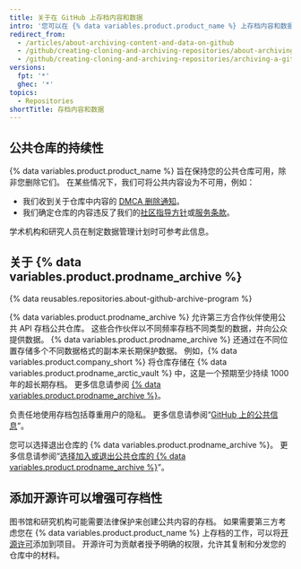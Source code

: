 ```yaml
---
title: 关于在 GitHub 上存档内容和数据
intro: '您可以在 {% data variables.product.product_name %} 上存档内容和数据以供其他人查看和参考。'
redirect_from:
  - /articles/about-archiving-content-and-data-on-github
  - /github/creating-cloning-and-archiving-repositories/about-archiving-content-and-data-on-github
  - /github/creating-cloning-and-archiving-repositories/archiving-a-github-repository/about-archiving-content-and-data-on-github
versions:
  fpt: '*'
  ghec: '*'
topics:
  - Repositories
shortTitle: 存档内容和数据
---
```


## 公共仓库的持续性

{% data variables.product.product_name %} 旨在保持您的公共仓库可用，除非您删除它们。 在某些情况下，我们可将公共内容设为不可用，例如：

- 我们收到关于仓库中内容的 [DMCA 删除通知](/free-pro-team@latest/github/site-policy/dmca-takedown-policy)。
- 我们确定仓库的内容违反了我们的[社区指导方针](/free-pro-team@latest/github/site-policy/github-community-guidelines)或[服务条款](/free-pro-team@latest/github/site-policy/github-terms-of-service)。

学术机构和研究人员在制定数据管理计划时可参考此信息。

## 关于 {% data variables.product.prodname_archive %}

{% data reusables.repositories.about-github-archive-program %}

{% data variables.product.prodname_archive %} 允许第三方合作伙伴使用公共 API 存档公共仓库。 这些合作伙伴以不同频率存档不同类型的数据，并向公众提供数据。 {% data variables.product.prodname_archive %} 还通过在不同位置存储多个不同数据格式的副本来长期保护数据。 例如，{% data variables.product.company_short %} 将仓库存储在 {% data variables.product.prodname_arctic_vault %} 中，这是一个预期至少持续 1000 年的超长期存档。 更多信息请参阅 [{% data variables.product.prodname_archive %}](https://archiveprogram.github.com/)。

负责任地使用存档包括尊重用户的隐私。 更多信息请参阅“[GitHub 上的公共信息](/free-pro-team@latest/github/site-policy/github-privacy-statement#public-information-on-github)”。

您可以选择退出仓库的 {% data variables.product.prodname_archive %}。 更多信息请参阅“[选择加入或退出公共仓库的 {% data variables.product.prodname_archive %}](/get-started/privacy-on-github/opting-into-or-out-of-the-github-archive-program-for-your-public-repository)”。

## 添加开源许可以增强可存档性

图书馆和研究机构可能需要法律保护来创建公共内容的存档。 如果需要第三方考虑您在 {% data variables.product.product_name %} 上存档的工作，可以将[开源许可](/articles/open-source-licensing)添加到项目。 开源许可为贡献者授予明确的权限，允许其复制和分发您的仓库中的材料。
